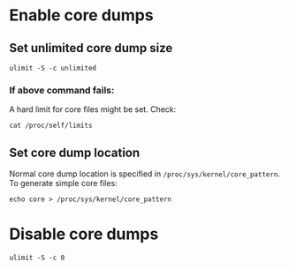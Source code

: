 # Enable core dumps
## Set unlimited core dump size

```
ulimit -S -c unlimited
```
### If above command fails:
A hard limit for core files might be set. Check:

```
cat /proc/self/limits
```

## Set core dump location
Normal core dump location is specified in `/proc/sys/kernel/core_pattern`. To generate simple core files:

```
echo core > /proc/sys/kernel/core_pattern
```

# Disable core dumps

```
ulimit -S -c 0
```